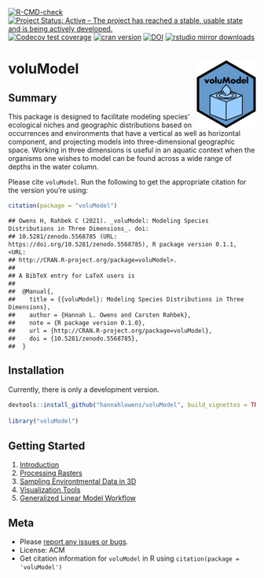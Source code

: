 <!-- badges: start -->

[![R-CMD-check](https://github.com/hannahlowens/voluModel/workflows/R-CMD-check/badge.svg)](https://github.com/hannahlowens/voluModel/actions)
[![Project Status: Active – The project has reached a stable, usable state and is being actively developed.](https://www.repostatus.org/badges/latest/active.svg)](https://www.repostatus.org/#active)
[![Codecov test
coverage](https://codecov.io/gh/hannahlowens/voluModel/branch/main/graph/badge.svg)](https://codecov.io/gh/hannahlowens/voluModel?branch=main)
[![cran
version](https://www.r-pkg.org/badges/version/voluModel)](https://cran.r-project.org/package=voluModel)
[![DOI](https://zenodo.org/badge/409153439.svg)](https://zenodo.org/badge/latestdoi/409153439)
[![rstudio mirror
downloads](https://cranlogs.r-pkg.org/badges/voluModel)](https://github.com/r-hub/cranlogs.app)

<!-- badges: end -->

# voluModel <img src="man/figures/logo.png" align="right" height="138" />

## Summary

This package is designed to facilitate modeling species' ecological niches
and geographic distributions based on occurrences and environments that 
have a vertical as well as horizontal component, and projecting models into 
three-dimensional geographic space. Working in three dimensions is useful in 
an aquatic context when the organisms one wishes to model can be found across 
a wide range of depths in the water column.

Please cite `voluModel`. Run the following to get the appropriate
citation for the version you’re using:

```r 
citation(package = "voluModel")
```
    ## Owens H, Rahbek C (2021). _voluModel: Modeling Species Distributions in Three Dimensions_. doi:
    ## 10.5281/zenodo.5568785 (URL: https://doi.org/10.5281/zenodo.5568785), R package version 0.1.1, <URL:
    ## http://CRAN.R-project.org/package=voluModel>.
    ##
    ## A BibTeX entry for LaTeX users is
    ##
    ##  @Manual{,
    ##    title = {{voluModel}: Modeling Species Distributions in Three Dimensions},
    ##    author = {Hannah L. Owens and Carsten Rahbek},
    ##    note = {R package version 0.1.0},
    ##    url = {http://CRAN.R-project.org/package=voluModel},
    ##    doi = {10.5281/zenodo.5568785},
    ##  }


## Installation

Currently, there is only a development version.

``` r
devtools::install_github("hannahlowens/voluModel", build_vignettes = TRUE)

library("voluModel")
```

## Getting Started

1. [Introduction](https://hannahlowens.github.io/voluModel/articles/a_Introduction.html)
2. [Processing Rasters](https://hannahlowens.github.io/voluModel/articles/b_RasterProcessing.html)
3. [Sampling Environtmental Data in 3D](https://hannahlowens.github.io/voluModel/articles/c_DataSampling.html)
4. [Visualization Tools](https://hannahlowens.github.io/voluModel/articles/d_Visualization.html)
5. [Generalized Linear Model Workflow](https://hannahlowens.github.io/voluModel/articles/e_GLMWorkflow.html)

## Meta

-   Please [report any issues or
    bugs](https://github.com/hannahlowens/voluModel/issues).
-   License: ACM
-   Get citation information for `voluModel` in R using
    `citation(package = 'voluModel')`
